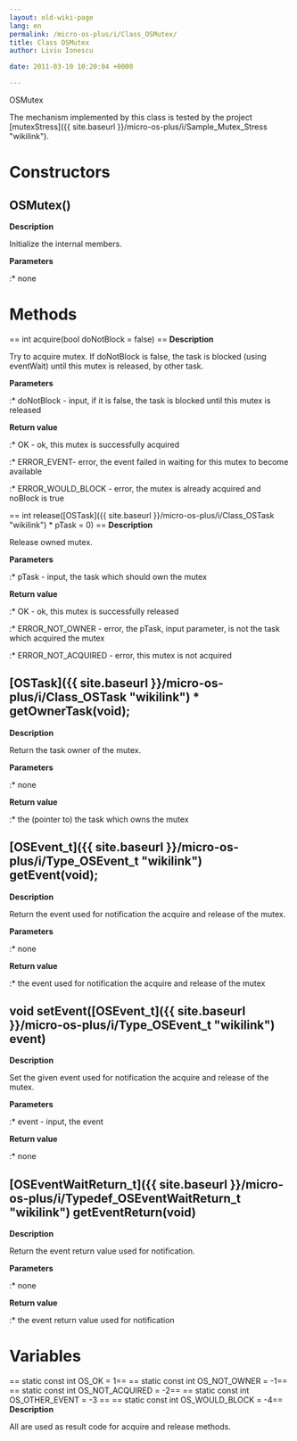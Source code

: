 ```yaml
---
layout: old-wiki-page
lang: en
permalink: /micro-os-plus/i/Class_OSMutex/
title: Class OSMutex
author: Liviu Ionescu

date: 2011-03-10 10:20:04 +0000

---
```


OSMutex

The mechanism implemented by this class is tested by the project [mutexStress]({{ site.baseurl }}/micro-os-plus/i/Sample_Mutex_Stress "wikilink").

Constructors
============

OSMutex()
---------

**Description**


Initialize the internal members.

**Parameters**

:\* none

Methods
=======

== int acquire(bool doNotBlock = false) == **Description**


Try to acquire mutex. If doNotBlock is false, the task is blocked (using eventWait) until this mutex is released, by other task.

**Parameters**

:\* doNotBlock - input, if it is false, the task is blocked until this mutex is released

**Return value**

:\* OK - ok, this mutex is successfully acquired

:\* ERROR_EVENT- error, the event failed in waiting for this mutex to become available

:\* ERROR_WOULD_BLOCK - error, the mutex is already acquired and noBlock is true

== int release([OSTask]({{ site.baseurl }}/micro-os-plus/i/Class_OSTask "wikilink") \* pTask = 0) == **Description**


Release owned mutex.

**Parameters**

:\* pTask - input, the task which should own the mutex

**Return value**

:\* OK - ok, this mutex is successfully released

:\* ERROR_NOT_OWNER - error, the pTask, input parameter, is not the task which acquired the mutex

:\* ERROR_NOT_ACQUIRED - error, this mutex is not acquired

[OSTask]({{ site.baseurl }}/micro-os-plus/i/Class_OSTask "wikilink") \* getOwnerTask(void);
---------------------------------------------------------

**Description**


Return the task owner of the mutex.

**Parameters**

:\* none

**Return value**

:\* the (pointer to) the task which owns the mutex

[OSEvent_t]({{ site.baseurl }}/micro-os-plus/i/Type_OSEvent_t "wikilink") getEvent(void);
--------------------------------------------------------

**Description**


Return the event used for notification the acquire and release of the mutex.

**Parameters**

:\* none

**Return value**

:\* the event used for notification the acquire and release of the mutex

void setEvent([OSEvent_t]({{ site.baseurl }}/micro-os-plus/i/Type_OSEvent_t "wikilink") event)
-------------------------------------------------------------

**Description**


Set the given event used for notification the acquire and release of the mutex.

**Parameters**

:\* event - input, the event

**Return value**

:\* none

[OSEventWaitReturn_t]({{ site.baseurl }}/micro-os-plus/i/Typedef_OSEventWaitReturn_t "wikilink") getEventReturn(void)
------------------------------------------------------------------------------------

**Description**


Return the event return value used for notification.

**Parameters**

:\* none

**Return value**

:\* the event return value used for notification

Variables
=========

== static const int OS_OK = 1== == static const int OS_NOT_OWNER = -1== == static const int OS_NOT_ACQUIRED = -2== == static const int OS_OTHER_EVENT = -3 == == static const int OS_WOULD_BLOCK = -4== **Description**


All are used as result code for acquire and release methods.
